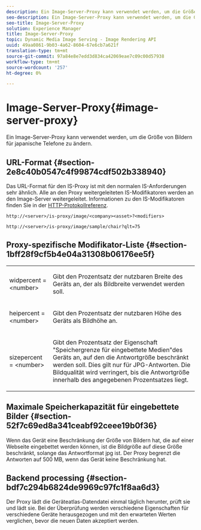 ```yaml
---
description: Ein Image-Server-Proxy kann verwendet werden, um die Größe von Bildern für japanische Telefone zu ändern.
seo-description: Ein Image-Server-Proxy kann verwendet werden, um die Größe von Bildern für japanische Telefone zu ändern.
seo-title: Image-Server-Proxy
solution: Experience Manager
title: Image-Server-Proxy
topic: Dynamic Media Image Serving - Image Rendering API
uuid: 49aa0861-9b03-4a62-8604-67e6cb7a621f
translation-type: tm+mt
source-git-commit: 97a84e8e7edd3d834ca42069eae7c09c00d57938
workflow-type: tm+mt
source-wordcount: '257'
ht-degree: 0%

---
```



# Image-Server-Proxy{#image-server-proxy}

Ein Image-Server-Proxy kann verwendet werden, um die Größe von Bildern für japanische Telefone zu ändern.

## URL-Format {#section-2e8c40b0547c4f99874cdf502b338940}

Das URL-Format für den IS-Proxy ist mit den normalen IS-Anforderungen sehr ähnlich. Alle an den Proxy weitergeleiteten IS-Modifikatoren werden an den Image-Server weitergeleitet. Informationen zu den IS-Modifikatoren finden Sie in der [HTTP-Protokollreferenz](../../is-api/http-ref/image-serving-api-ref/c-http-protocol-reference/c-introduction/c-introduction.md#concept-dbbd5241bc6248ad9b9d7f6c635c311e).

`http://<server>/is-proxy/image/<company><asset>?<modifiers>`

`http://<server>/is-proxy/image/sample/chair?qlt=75`

## Proxy-spezifische Modifikator-Liste {#section-1bff28f9cf5b4e04a31308b06176ee5f}

<table id="simpletable_40C1DFB183B54A79BCF65D51ED480CE0"> 
 <tr class="strow"> 
  <td class="stentry"> <p><span class="codeph"> widpercent =  &lt;number&gt;</span> </p></td> 
  <td class="stentry"> <p>Gibt den Prozentsatz der nutzbaren Breite des Geräts an, der als Bildbreite verwendet werden soll. </p></td> 
 </tr> 
 <tr class="strow"> 
  <td class="stentry"> <p><span class="codeph"> heipercent =  &lt;number&gt;</span> </p></td> 
  <td class="stentry"> <p>Gibt den Prozentsatz der nutzbaren Höhe des Geräts als Bildhöhe an. </p></td> 
 </tr> 
 <tr class="strow"> 
  <td class="stentry"> <p><span class="codeph"> sizepercent =  &lt;number&gt;</span> </p></td> 
  <td class="stentry"> <p>Gibt den Prozentsatz der Eigenschaft "Speichergrenze für eingebettete Medien"des Geräts an, auf den die Antwortgröße beschränkt werden soll. Dies gilt nur für JPG-Antworten. Die Bildqualität wird verringert, bis die Antwortgröße innerhalb des angegebenen Prozentsatzes liegt. </p></td> 
 </tr> 
</table>

## Maximale Speicherkapazität für eingebettete Bilder {#section-52f7c69ed8a341ceabf92ceee19b0f36}

Wenn das Gerät eine Beschränkung der Größe von Bildern hat, die auf einer Webseite eingebettet werden können, ist die Bildgröße auf diese Größe beschränkt, solange das Antwortformat jpg ist. Der Proxy begrenzt die Antworten auf 500 MB, wenn das Gerät keine Beschränkung hat.

## Backend processing {#section-bdf7c294b6824de9969c97fc1f8aa6d3}

Der Proxy lädt die Geräteatlas-Datendatei einmal täglich herunter, prüft sie und lädt sie. Bei der Überprüfung werden verschiedene Eigenschaften für verschiedene Geräte herausgezogen und mit den erwarteten Werten verglichen, bevor die neuen Daten akzeptiert werden.
